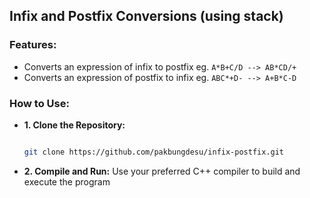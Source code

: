 
<h2>Infix and Postfix Conversions (using stack)</h2>

<h3>Features:</h3>

- Converts an expression of infix to postfix eg. `A*B+C/D --> AB*CD/+`
- Converts an expression of postfix to infix eg. `ABC*+D- --> A+B*C-D`

  
<h3>How to Use:</h3>

- <b>1. Clone the Repository:</b>

  ```Bash
  
  git clone https://github.com/pakbungdesu/infix-postfix.git
  
  ```

- <b>2. Compile and Run:</b>
  Use your preferred C++ compiler to build and execute the program
